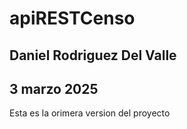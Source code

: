 # apiRESTCenso
## Daniel Rodriguez Del Valle
## 3 marzo 2025
Esta es la orimera version del proyecto